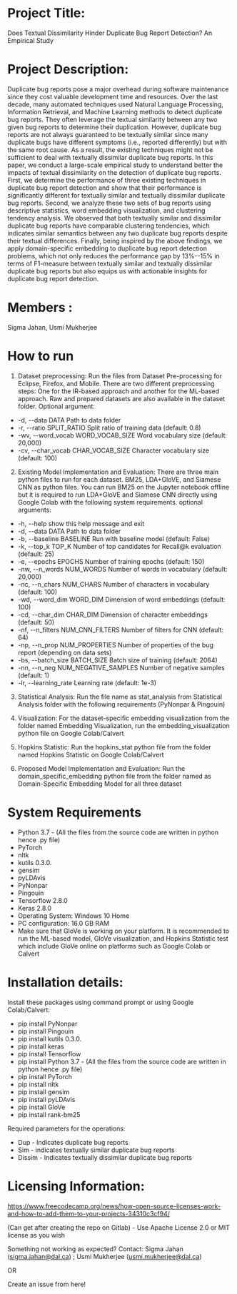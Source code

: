 # Project Title: 
Does Textual Dissimilarity Hinder Duplicate Bug Report Detection? An Empirical Study

# Project Description: 
Duplicate bug reports pose a major overhead during software maintenance since they cost valuable development time and resources. Over the last decade, many automated techniques used Natural Language Processing, Information Retrieval, and Machine Learning methods to detect duplicate bug reports. They often leverage the textual similarity between any two given bug reports to determine their duplication. However, duplicate bug reports are not always guaranteed to be textually similar since many duplicate bugs have different symptoms (i.e., reported differently) but with the same root cause. As a result, the existing techniques might not be sufficient to deal with textually dissimilar duplicate bug reports. In this paper, we conduct a large-scale empirical study to understand better the impacts of textual dissimilarity on the detection of duplicate bug reports. First, we determine the performance of three existing techniques in duplicate bug report detection and show that their performance is significantly different for textually similar and textually dissimilar duplicate bug reports. Second, we analyze these two sets of bug reports using descriptive statistics, word embedding visualization, and clustering tendency analysis. We observed that both textually similar and dissimilar duplicate bug reports have comparable clustering tendencies, which indicates similar semantics between any two duplicate bug reports despite their textual differences. Finally, being inspired by the above findings, we apply domain-specific embedding to duplicate bug report detection problems, which not only reduces the performance gap by 13%--15% in terms of F1-measure between textually similar and textually dissimilar duplicate bug reports but also equips us with actionable insights for duplicate bug report detection. 

# Members : 
Sigma Jahan, Usmi Mukherjee

# How to run

1. Dataset preprocessing: 
Run the files from Dataset Pre-processing for Eclipse, Firefox, and Mobile. There are two different preprocessing steps: One for the IR-based approach and another for the ML-based approach. Raw and prepared datasets are also available in the dataset folder.
Optional argument:
-   -d, --data            DATA
                        Path to data folder
-   -r, --ratio           SPLIT_RATIO
                         Split ratio of training data (default: 0.8)
-   -wv, --word_vocab     WORD_VOCAB_SIZE
                         Word vocabulary size (default: 20,000)
-   -cv, --char_vocab     CHAR_VOCAB_SIZE
                         Character vocabulary size (default: 100)


2. Existing Model Implementation and Evaluation: 
There are three main python files to run for each dataset. BM25, LDA+GloVE, and Siamese CNN as python files. You can run BM25 on the Jupyter notebook offline but it is required to run LDA+GloVE and Siamese CNN directly using Google Colab with the following system requirements.
optional arguments:
-   -h, --help            show this help message and exit
-   -d, --data            DATA
                         Path to data folder
-   -b, --baseline        BASELINE
                         Run with baseline model (default: False)
-   -k, --top_k           TOP_K
                         Number of top candidates for Recall@k evaluation (default: 25)
-   -e, --epochs          EPOCHS
                         Number of training epochs (default: 150)
-   -nw, --n_words        NUM_WORDS
                         Number of words in vocabulary (default: 20,000)
-   -nc, --n_chars        NUM_CHARS
                         Number of characters in vocabulary (default: 100)
-   -wd, --word_dim       WORD_DIM
                         Dimension of word embeddings (default: 100)
-   -cd, --char_dim       CHAR_DIM
                         Dimension of character embeddings (default: 50)
-   -nf, --n_filters      NUM_CNN_FILTERS
                         Number of filters for CNN (default: 64)
-   -np, --n_prop         NUM_PROPERTIES
                         Number of properties of the bug report (depending on data sets)
-   -bs, --batch_size     BATCH_SIZE
                         Batch size of training (default: 2064)
-   -nn, --n_neg          NUM_NEGATIVE_SAMPLES
                         Number of negative samples (default: 1)
-   -lr, --learning_rate  Learning rate (default: 1e-3)


3. Statistical Analysis:
 Run the file name as stat_analysis from Statistical Analysis folder with the following requirements (PyNonpar & Pingouin)

4. Visualization:
 For the dataset-specific embedding visualization from the folder named Embedding Visualization, run the embedding_visualization python file on Google Colab/Calvert

5. Hopkins Statistic: 
Run the hopkins_stat python file from the folder named Hopkins Statistic on  Google Colab/Calvert

6. Proposed Model Implementation and Evaluation: 
Run the domain_specific_embedding python file from the folder named as Domain-Specific Embedding Model for all three dataset 

# System Requirements

- Python 3.7 - (All the files from the source code are written in python hence .py file)
- PyTorch
- nltk
- kutils 0.3.0.
- gensim
- pyLDAvis
- PyNonpar
- Pingouin
- Tensorflow 2.8.0
- Keras 2.8.0
- Operating System: Windows 10 Home
- PC configuration:  16.0 GB RAM
- Make sure that GloVe is working on your platform. It is recommended to run the ML-based model, GloVe visualization, and Hopkins Statistic test which include GloVe online on platforms such as Google Colab or Calvert


# Installation details: 
Install these packages using command prompt or using Google Colab/Calvert: 
 
- pip install PyNonpar
- pip install Pingouin
- pip install kutils 0.3.0.
- pip install keras
- pip install Tensorflow
- pip install Python 3.7 - (All the files from the source code are written in python hence .py file)
- pip install PyTorch
- pip install nltk
- pip install gensim
- pip install pyLDAvis
- pip install GloVe
- pip install rank-bm25


 
Required parameters for the operations:
- Dup - Indicates duplicate bug reports
- Sim - indicates textually similar duplicate bug reports
- Dissim - Indicates textually dissimilar duplicate bug reports


# Licensing Information:

https://www.freecodecamp.org/news/how-open-source-licenses-work-and-how-to-add-them-to-your-projects-34310c3cf94/

(Can get after creating the repo on Gitlab) - Use Apache License 2.0 or MIT license as you wish

Something not working as expected?
Contact: Sigma Jahan (sigma.jahan@dal.ca) ; Usmi Mukherjee (usmi.mukherjee@dal.ca)

OR

Create an issue from here!

